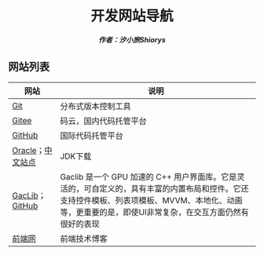 <center><h1>开发网站导航</h1></center>

<center><h5>作者：汐小旅Shiorys</h5></center>



## 网站列表

| 网站                                                         | 说明                                                         |
| ------------------------------------------------------------ | ------------------------------------------------------------ |
| [Git](https://git-scm.com/)                                  | 分布式版本控制工具                                           |
| [Gitee](https://gitee.com/)                                  | 码云，国内代码托管平台                                       |
| [GitHub](https://github.com/)                                | 国际代码托管平台                                             |
| [Oracle](https://www.oracle.com/)；[中文站点](https://www.oracle.com/cn/) | JDK下载                                                      |
| [GacLib](https://gaclib.net/)；[GitHub](https://github.com/vczh-libraries/Release) | Gaclib 是一个 GPU 加速的 C++ 用户界面库。它是灵活的，可自定义的，具有丰富的内置布局和控件。它还支持控件模板、列表项模板、MVVM、本地化、动画等，更重要的是，即使UI非常复杂，在交互方面仍然有很好的表现 |
| [前端网](https://wuhou.fun/)                                 | 前端技术博客                                                 |
